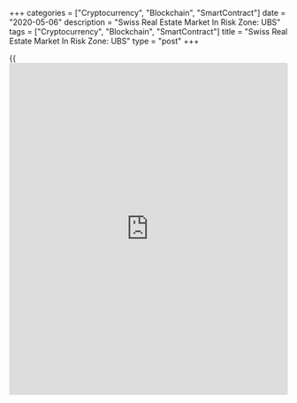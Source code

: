 +++
categories = ["Cryptocurrency", "Blockchain", "SmartContract"]
date = "2020-05-06"
description = "Swiss Real Estate Market In Risk Zone: UBS"
tags = ["Cryptocurrency", "Blockchain", "SmartContract"]
title = "Swiss Real Estate Market In Risk Zone: UBS"
type = "post"
+++

{{<iframe id="large-banner" src="https://www.bounty.group/#slide=24.0" width="100%" height="600" scrolling="no" style="border: 0px solid rgb(216, 221, 230); border-radius: 3px;">}}

A measure of the risk of a real estate bubble in Switzerland's market
for owner-occupied homes rose to its highest level in just over two
years in the three months to March, signalling that the market is in the
risk zone, investment bank UBS said in a report on Wednesday.

The UBS Swiss Real Estate Bubble Index climbed to 1.30 in the first
quarter from a revised 1.26 in the previous three months. The reading
was the highest since the fourth quarter of 2017, when it was at the
same level.  
  
"This puts the Swiss real estate market in the risk zone," UBS said.
"The [coronavirus][1] effect should only become visible in the current
quarter."

UBS attributed the increase in the index to three reasons, first of
which is the 1 percent rise in prices in the first quarter, the fastest
increase since 2014. This acceleration in the prices of owner-occupied
market was link with a smaller rise in household incomes and stagnation
in consumer prices.  
  
"The fall in incomes since March, as a result of the corona crisis,
isn't yet included in these calculations", UBS said.  
  
Further, the applications for buy-to-let investments grew to a slightly
higher level than in the previous quarters, while the trends in
construction activity and mortgage lending, and the price-to-rent ratio
were largely unchanged.

For comments and feedback [contact](https://www.playgroundfx.com/contact/): editorial@rtt[news](https://www.letsplayfx.com/blog/forex-news-website/).com

[Economic News][2]

 **What parts of the world are seeing the best (and worst) economic
performances lately? Click[here][3] to check out our [Econ Scorecard][3]
and find out! See up-to-the-moment [ranking](https://www.playgroundfx.com/blog/crypto-exchange-ranking/)s for the best and worst
performers in [GDP][4], [unemployment rate][5], [inflation][6] and much
more.**

   1. www.rtt[news](https://www.letsplayfx.com/blog/forex-news-website/).com/list/coronavirus.aspx
   2. www.rtt[news](https://www.letsplayfx.com/blog/forex-news-website/).com/Content/EconomicNews.aspx
   3. www.rtt[news](https://www.letsplayfx.com/blog/forex-news-website/).com/economic-scorecard/world-rank/retail-sales/highest-performance.aspx
   4. www.rtt[news](https://www.letsplayfx.com/blog/forex-news-website/).com/economic-scorecard/world-rank/GDP/highest-performance.aspx
   5. www.rtt[news](https://www.letsplayfx.com/blog/forex-news-website/).com/economic-scorecard/world-rank/unemployment-rate/lowest-performance.aspx
   6. www.rtt[news](https://www.letsplayfx.com/blog/forex-news-website/).com/economic-scorecard/world-rank/CPI/highest-performance.aspx